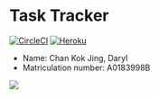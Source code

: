 # Task Tracker
[![CircleCI](https://circleci.com/gh/dvrylc/cvwo-tasktracker.svg?style=svg)](https://circleci.com/gh/dvrylc/cvwo-tasktracker) [![Heroku](https://heroku-badge.herokuapp.com/?app=heroku-badge)](https://cvwo-tasktracker.herokuapp.com)

- Name: Chan Kok Jing, Daryl
- Matriculation number: A0183998B

![](https://i.imgur.com/RTnF2X1.png)
